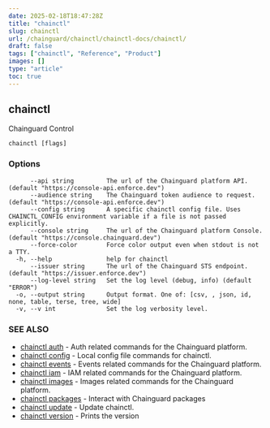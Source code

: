 ```yaml
---
date: 2025-02-18T18:47:28Z
title: "chainctl"
slug: chainctl
url: /chainguard/chainctl/chainctl-docs/chainctl/
draft: false
tags: ["chainctl", "Reference", "Product"]
images: []
type: "article"
toc: true
---
```

## chainctl

Chainguard Control

```
chainctl [flags]
```

### Options

```
      --api string         The url of the Chainguard platform API. (default "https://console-api.enforce.dev")
      --audience string    The Chainguard token audience to request. (default "https://console-api.enforce.dev")
      --config string      A specific chainctl config file. Uses CHAINCTL_CONFIG environment variable if a file is not passed explicitly.
      --console string     The url of the Chainguard platform Console. (default "https://console.chainguard.dev")
      --force-color        Force color output even when stdout is not a TTY.
  -h, --help               help for chainctl
      --issuer string      The url of the Chainguard STS endpoint. (default "https://issuer.enforce.dev")
      --log-level string   Set the log level (debug, info) (default "ERROR")
  -o, --output string      Output format. One of: [csv, , json, id, none, table, terse, tree, wide]
  -v, --v int              Set the log verbosity level.
```

### SEE ALSO

* [chainctl auth](/chainguard/chainctl/chainctl-docs/chainctl_auth/)	 - Auth related commands for the Chainguard platform.
* [chainctl config](/chainguard/chainctl/chainctl-docs/chainctl_config/)	 - Local config file commands for chainctl.
* [chainctl events](/chainguard/chainctl/chainctl-docs/chainctl_events/)	 - Events related commands for the Chainguard platform.
* [chainctl iam](/chainguard/chainctl/chainctl-docs/chainctl_iam/)	 - IAM related commands for the Chainguard platform.
* [chainctl images](/chainguard/chainctl/chainctl-docs/chainctl_images/)	 - Images related commands for the Chainguard platform.
* [chainctl packages](/chainguard/chainctl/chainctl-docs/chainctl_packages/)	 - Interact with Chainguard packages
* [chainctl update](/chainguard/chainctl/chainctl-docs/chainctl_update/)	 - Update chainctl.
* [chainctl version](/chainguard/chainctl/chainctl-docs/chainctl_version/)	 - Prints the version

